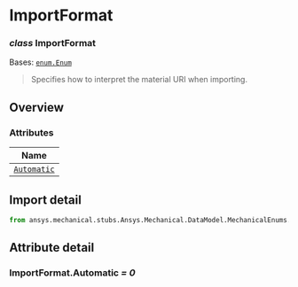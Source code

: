 # ImportFormat

<a id="ImportFormat"></a>

### *class* ImportFormat

Bases: [`enum.Enum`](https://docs.python.org/3/library/enum.html#enum.Enum)

> Specifies how to interpret the material URI when importing.

> <!-- !! processed by numpydoc !! -->

<a id="overview"></a>

## Overview

### Attributes

| Name |
| ------------------------------------------ |
| [`Automatic`](#ImportFormat.Automatic) |

<a id="import-detail"></a>

## Import detail

```python
from ansys.mechanical.stubs.Ansys.Mechanical.DataModel.MechanicalEnums.Materials import ImportFormat
```

<a id="attribute-detail"></a>

## Attribute detail

<a id="ImportFormat.Automatic"></a>

### ImportFormat.Automatic *= 0*
